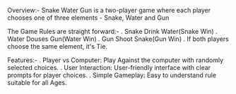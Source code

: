Overview:-
Snake Water Gun is a two-player game where each player chooses one of three elements - Snake, Water and Gun

The  Game Rules are straight forward:-
. Snake Drink Water(Snake Win)
. Water Douses Gun(Water Win)
. Gun Shoot Snake(Gun Win)
. If both players choose the same element, it's Tie.

Features:-
. Player vs Computer: Play Against the computer with randomly selected choices.
. User Interaction: User-friendly interface with clear prompts for player choices.
. Simple Gameplay: Easy to understand rule suitable for all Ages.
